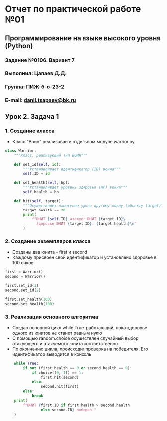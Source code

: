 # Отчет по практической работе №01

## Программирование на языке высокого уровня (Python)

### Задание №0106. Вариант 7

### Выполнил: Цапаев Д.Д.

### Группа: ПИЖ-б-о-23-2

### E-mail: [danil.tsapaev@bk.ru](mailto:danil.tsapaev@bk.ru)

## Урок 2. Задача 1

### 1. Создание класса
 - Класс "Воин" реализован в отдельном модуле warrior.py

```py
class Warrior:
    """Класс, реализующий тип ВОИН"""

    def set_id(self, id):
        """Устанавливает идентификатор (ID) воина"""
        self.ID = id

    def set_health(self, hp):
        """Устанавливает уровень здоровья (HP) воина"""
        self.health = hp

    def hit(self, target):
        """Осуществляет нанесение урона другому воину (объекту target)"""
        target.health -= 20
        print(
            f"ЮНИТ {self.ID} атакует ЮНИТ {target.ID}\
              Здоровье ЮНИТ {target.ID}: {target.health}\n"
        )
```
### 2. Создание экземпляров класса
 - Созданы два юнита - first и second
 - Каждому присвоен свой идентификатор и установлено здоровье в 100 очков

```py
first = Warrior()
second = Warrior()

first.set_id(1)
second.set_id(2)

first.set_health(100)
second.set_health(100)
```

### 3. Реализация основного алгоритма
 - Создан основной цикл while True, работающий, пока здоровье одного из юнитов не станет равным нулю
 - С помощью random.choice осуществлен случайный выбор атакующего и атакуемого юнита соответственно
 - По окончанию цикла, происходит проверка на победителя. Его идентификатор выводится в консоль

```py
    while True:
        if not (first.health == 0 or second.health == 0):
            if choice((0, 1)) == 1:
                first.hit(second)
            else:
                second.hit(first)
        else:
            break
    print(
        f"ЮНИТ {first.ID if first.health > second.health
                else second.ID} победил."
    )
```
